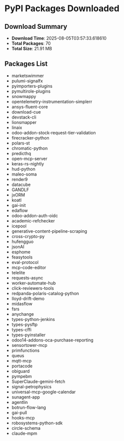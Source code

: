 # PyPI Packages Downloaded

## Download Summary
- **Download Time**: 2025-08-05T03:57:33.618610
- **Total Packages**: 70
- **Total Size**: 21.91 MB

## Packages List
- marketswimmer
- pulumi-signalfx
- pyimporters-plugins
- pymultirole-plugins
- snowmappy
- opentelemetry-instrumentation-simplerr
- ansys-fluent-core
- download-cue
- devstack-cli
- lionsmapper
- linaix
- odoo-addon-stock-request-tier-validation
- firecracker-python
- polars-st
- chromatic-python
- predicthq
- open-mcp-server
- keras-rs-nightly
- hud-python
- maleo-soma
- render9
- datacube
- GANDLF
- jxORM
- koatl
- gai-init
- edaflow
- odoo-addon-auth-oidc
- academic-refchecker
- icepool
- generative-content-pipeline-scraping
- cross-crypto-py
- hufengguo
- jsonAI
- esphome
- feasytools
- eval-protocol
- mcp-code-editor
- telelite
- requests-async
- worker-automate-hub
- click-reviewers-tools
- redpanda-polaris-catalog-python
- lloyd-drift-demo
- midasflow
- fsrs
- anychange
- types-python-jenkins
- types-pysftp
- types-cffi
- types-pyinstaller
- odoo14-addons-oca-purchase-reporting
- sensortower-mcp
- primfunctions
- queus
- mqtt-mcp
- portacode
- obiguard
- pympebm
- SuperClaude-gemini-fetch
- signal-petrophysics
- universal-mcp-google-calendar
- sunagent-app
- agentlin
- botrun-flow-lang
- gai-pull
- hooks-mcp
- robosystems-python-sdk
- circle-schema
- claude-mpm
